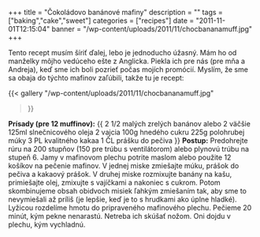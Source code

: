 +++
title = "Čokoládovo banánové mafiny"
description = ""
tags = ["baking","cake","sweet"]
categories = ["recipes"]
date = "2011-11-01T12:15:04"
banner = "/wp-content/uploads/2011/11/chocbananamuff.jpg"
+++

Tento recept musím šíriť ďalej, lebo je jednoducho úžasný. Mám ho od manželky môjho vedúceho ešte z Anglicka. Piekla ich pre nás (pre mňa a Andreja), keď sme
ich boli pozrieť počas mojích promócií. Myslím, že sme sa obaja do týchto mafinov zaľúbili, takže
tu je recept:

{{< gallery
    "/wp-content/uploads/2011/11/chocbananamuff.jpg"
>}}

**Prísady (pre 12 muffinov):**
{{ 2 1/2 malých zrelých banánov alebo 2 väčšie
125ml slnečnicového oleja
2 vajcia
100g hnedého cukru
225g polohrubej múky
3 PL kvalitného kakaa
1 ČL prášku do pečiva }}
**Postup:**
Predohrejte rúru na 200 stupňov (150 pre trúbu s ventilátorom) alebo plynovú trúbu na stupeň 6. Jamy
v mafinovom plechu potrite maslom alebo použite 12 košíkov na pečenie mafinov. V jednej miske
zmiešajte múku, prášok do pečiva a kakaový prášok. V druhej miske rozmixujte banány na kašu,
primiešajte olej, zmixujte s vajíčkami a nakoniec s cukrom. Potom skombinujeme obsah obidvoch
misiek ľahkým zmiešaním tak, aby sme to nevymiešali až príliš (je lepšie, keď je to s hrudkami ako
úplne hladké). Lyžicou rozdelíme hmotu do pripraveného mafinového plechu. Pečieme 20 minút, kým
pekne nenarastú. Netreba ich skúšať nožom. Oni dojdu v plechu, kým vychladnú.


